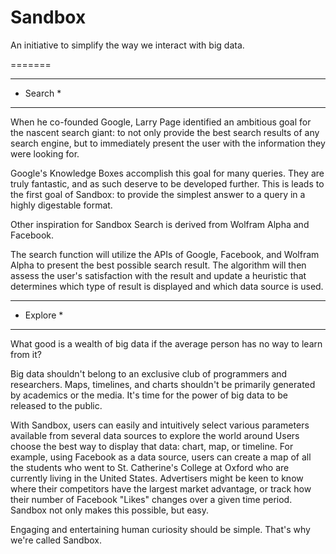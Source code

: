 Sandbox
=======

An initiative to simplify the way we interact with big data.

=======

**********
* Search *
**********

When he co-founded Google, Larry Page identified an ambitious goal for the nascent search giant: to not only provide the best search results of any search engine, but to immediately present the user with the information they were looking for.

Google's Knowledge Boxes accomplish this goal for many queries. They are truly fantastic, and as such deserve to be developed further. This is leads to the first goal of Sandbox: to provide the simplest answer to a query in a highly digestable format.

Other inspiration for Sandbox Search is derived from Wolfram Alpha and Facebook.

The search function will utilize the APIs of Google, Facebook, and Wolfram Alpha to present the best possible search result. The algorithm will then assess the user's satisfaction with the result and update a heuristic that determines which type of result is displayed and which data source is used.


***********
* Explore *
***********

What good is a wealth of big data if the average person has no way to learn from it?

Big data shouldn't belong to an exclusive club of programmers and researchers. Maps, timelines, and charts shouldn't be primarily generated by academics or the media. It's time for the power of big data to be released to the public.

With Sandbox, users can easily and intuitively select various parameters available from several data sources to explore the world around Users choose the best way to display that data: chart, map, or timeline. For example, using Facebook as a data source, users can create a map of all the students who went to St. Catherine's College at Oxford who are currently living in the United States. Advertisers might be keen to know where their competitors have the largest market advantage, or track how their number of Facebook "Likes" changes over a given time period. Sandbox not only makes this possible, but easy.

Engaging and entertaining human curiosity should be simple. That's why we're called Sandbox.